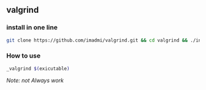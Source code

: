 ## valgrind

### install in one line

```sh
git clone https://github.com/imadmi/valgrind.git && cd valgrind && ./installer
```

### How to use
```sh
_valgrind $(exicutable)
```


*Note: not Always work*

